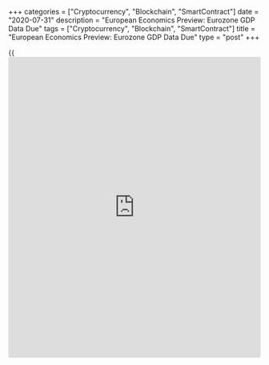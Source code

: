 +++
categories = ["Cryptocurrency", "Blockchain", "SmartContract"]
date = "2020-07-31"
description = "European Economics Preview: Eurozone GDP Data Due"
tags = ["Cryptocurrency", "Blockchain", "SmartContract"]
title = "European Economics Preview: Eurozone GDP Data Due"
type = "post"
+++

{{<iframe id="large-banner" src="https://www.bounty.group/#slide=2.0" width="100%" height="600" scrolling="no" style="border: 0px solid rgb(216, 221, 230); border-radius: 3px;">}}

Quarterly national accounts from Eurozone and other major economies are
due on Friday, headlining a hectic day for the European economic [news](https://www.letsplayfx.com/blog/forex-news-website/).

At 1.30 am ET, France statistical office Insee publishes flash GDP data
for the second quarter. The [economy][1] is expected to shrink 15.3
percent on quarter after falling 5.3 percent in the first quarter.

At 2.00 am ET, UK Nationwide house price data is due. House prices are
forecast to drop 0.3 percent annually in July, faster than the 0.1
percent fall in June.

In the meantime, Destatis releases Germany's retail sales and import
price figures for June. Economists forecast sales to rise 3 percent on
year, following a 3.8 percent increase in May.

At 2.45 am ET, consumer spending and inflation reports are due from
France.

At 3.00 am ET, GDP figures are due from Spain and the Czech Republic.
Economists forecast Spain's economy to contract 16.6 percent in the
second quarter after shrinking 5.2 percent in the preceding period.

In the meantime, gross wages and foreign trade data is due from Hungary.

At 4.00 am ET, Italy's Istat issues preliminary GDP data. After falling
5.3 percent in the first quarter, the economy is expected to shrink 15
percent in the second quarter.

Also, Poland's consumer prices and Norway's unemployment figures are
due.

At 5.00 am ET, quarterly national accounts and consumer price reports
are due from Eurostat. Eurozone GDP is forecast to fall 11.2 percent
sequentially, after falling 3.6 percent in the first quarter.

Inflation in the currency bloc is forecast to slow to 0.2 percent in
July from 0.3 percent in June.

In the meantime, Italy's Istat is set to issue preliminary inflation
data. Consumer prices are forecast to fall 0.1 percent on year,
following a 0.2 percent drop in June.

For comments and feedback [contact](https://www.playgroundfx.com/contact/): editorial@rtt[news](https://www.letsplayfx.com/blog/forex-news-website/).com

[Economic News][1]

 **What parts of the world are seeing the best (and worst) economic
performances lately? Click[here][2] to check out our [Econ Scorecard][2]
and find out! See up-to-the-moment [ranking](https://www.playgroundfx.com/blog/crypto-exchange-ranking/)s for the best and worst
performers in [GDP][3], [unemployment rate][4], [inflation][5] and much
more.**

   1. www.rtt[news](https://www.letsplayfx.com/blog/forex-news-website/).com/Content/EconomicNews.aspx
   2. www.rtt[news](https://www.letsplayfx.com/blog/forex-news-website/).com/economic-scorecard/world-rank/PPI/highest-performance.aspx
   3. www.rtt[news](https://www.letsplayfx.com/blog/forex-news-website/).com/economic-scorecard/world-rank/GDP/highest-performance.aspx
   4. www.rtt[news](https://www.letsplayfx.com/blog/forex-news-website/).com/economic-scorecard/world-rank/unemployment-rate/lowest-performance.aspx
   5. www.rtt[news](https://www.letsplayfx.com/blog/forex-news-website/).com/economic-scorecard/world-rank/CPI/highest-performance.aspx